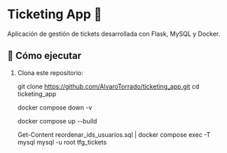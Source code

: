 # Ticketing App 🎫

Aplicación de gestión de tickets desarrollada con Flask, MySQL y Docker.

## 🚀 Cómo ejecutar

1. Clona este repositorio:
   
   git clone https://github.com/AlvaroTorrado/ticketing_app.git
   cd ticketing_app

   docker compose down -v

   docker compose up --build

   Get-Content reordenar_ids_usuarios.sql | docker compose exec -T mysql mysql -u root tfg_tickets